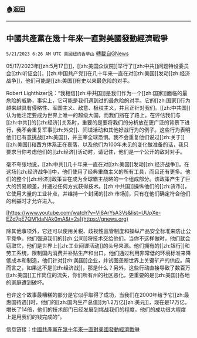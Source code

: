 ###  [:house:返回](README.md)
---


## 中國共產黨在幾十年來一直對美國發動經濟戰爭
`5/21/2023 6:26 AM UTC 美國纽约香草山` [轉載自GNews](https://gnews.org/articles/1318121)

 05/17/2023年[[zh:5月17日]]，[[zh:美国众议院]]举行了[[zh:中共]]问题特设委员会[[zh:听证会]]。[[zh:中国共产党]]在几十年来一直在对[[zh:美国]]发动[[zh:经济战争]]，他们可能是[[zh:美国]]有史以来最危险的对手。

Robert Lighthizer说：“我相信[[zh:中共国]]是我们作为一个[[zh:国家]]面临的最危险的威胁，事实上，它可能是我们遇到过的最危险的对手。它的[[zh:国家]]行为越来越具有侵略性、军国主义、敌意、极权主义，并且正针对我们。[[zh:中共国]]认为他注定要成为世界上唯一的超级大国，而我们挡在了路上。在评估我们与[[zh:中共]]的[[zh:经济]]关系时，重要的是要将我们的分析放在更广泛的背景下进行，我不会重复军事[[zh:外交]]、间谍活动和其他好战行为的例子。这些行为表明他们已有意挑战[[zh:美国]]，并主宰全球恐惧。我不会重复他们说过[[zh:关于]][[zh:美国]]和西方体系正在衰落，以及他们为100年未见的变化做准备的话，我只要求当你考虑他们的[[zh:经济]]活动时，请记住，他们是一个公开的敌对对手。

毫不夸张地说，[[zh:中共]]几十年来一直在对[[zh:美国]]发动[[zh:经济战争]]。在这场[[zh:经济战争]]中，他们使用了经典重商主义的所有工具，而且还有更多。他们的整个[[zh:经济]]政策旨在成为全球霸主战略的一个组成部分。该政策产生了巨大的贸易顺差，并通过任何方式获得技术。[[zh:中共国]]操纵他们的[[zh:货币]]，它使用大量的工业补点，并维持一个封闭的[[zh:市场]]，只有在他们确定符合他们的利益时才允许进入。

[https://www.youtube.com/watch?v=VI8ArYsA3Vs&list=UUpXe-EZd7pE7QM1daNAk0mA&t=2s](https://gnews.org)

除其他事项外，它还可以使用关税、歧视性监管制度和操纵产品安全标准来防止公平竞争。他们强迫我们的[[zh:公司]]将技术交给他们，当你不这样做时，他们就会窃取它，他们是世界上[[zh:工业间谍活动]]的头号来源。他们拥有的[[zh:银行]]和劳工系统，限制国内消费并补贴生产和出口。他们通过利用非常低的环境标准来降低成本和制造，他们针对[[zh:美国]]企业，并试图垄断世界上关键矿产的供应。简而言之，如果这不是[[zh:经济战]]，那是什么？另外，这些行动直接导致了数百万[[zh:美国]]工作岗位的流失，你们所有州的社区恶化，更重要的是[[zh:美国]]各地的家庭遭到破坏。

也许这个故事最糟糕的部分是它似乎取得了成功，当我们在2000年给予它[[zh:最惠国待遇]]时，他们的[[zh:国内生产总值]]为1.2万亿[[zh:美元]]，现在是17万亿，增长了14倍，他们的技术部门已经发展到挑战我们的程度，他们的成功很大程度上是用我们的钱完成的”。

信息链接：[中國共產黨在幾十年來一直對美國發動經濟戰爭](https://www.youtube.com/watch?v=VI8ArYsA3Vs&list=UUpXe-EZd7pE7QM1daNAk0mA&t=2s)

